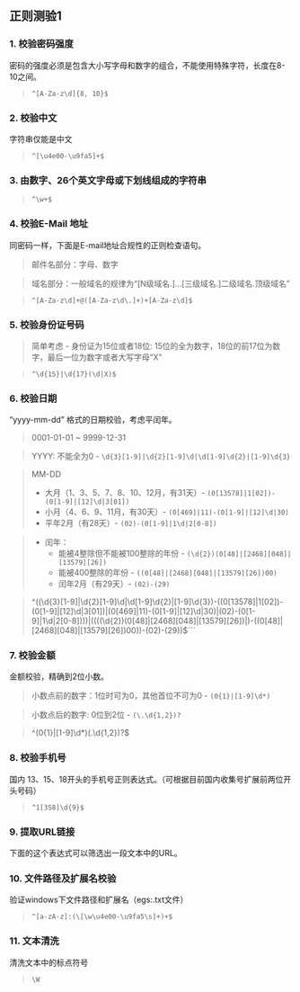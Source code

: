 ## 正则测验1
### 1. 校验密码强度
密码的强度必须是包含⼤⼩写字⺟和数字的组合，不能使⽤特殊字符，⻓度在8-10之间。

>`^[A-Za-z\d]{8, 10}$`

### 2. 校验中⽂
字符串仅能是中⽂

>`^[\u4e00-\u9fa5]+$`

### 3. 由数字、26个英⽂字⺟或下划线组成的字符串

> `^\w+$`

### 4. 校验E-Mail 地址
同密码⼀样，下⾯是E-mail地址合规性的正则检查语句。

> 邮件名部分：字母、数字

> 域名部分：一般域名的规律为“[N级域名.]...[三级域名.]二级域名.顶级域名”

>`^[A-Za-z\d]+@([A-Za-z\d\.]+)+[A-Za-z\d]$`

### 5. 校验身份证号码
> 简单考虑 - 身份证为15位或者18位: 15位的全为数字，18位的前17位为数字，最后一位为数字或者大写字母“X”

> `^\d{15}|\d{17}(\d|X)$`

### 6. 校验⽇期
“yyyy-mm-dd” 格式的⽇期校验，考虑平闰年。

> 0001-01-01 ~ 9999-12-31

> YYYY: 不能全为0 - `\d{3}[1-9]|\d{2}[1-9]\d|\d[1-9]\d{2}|[1-9]\d{3}`

> MM-DD
>- 大月（1、3、5、7、8、10、12月，有31天）- `(0[13578]|1[02])-(0[1-9]|[12]\d|3[01])`
>- 小月（4、6、9、11月，有30天）- `(0[469]|11)-(0[1-9]|[12]\d|30)`
>- 平年2月（有28天）- `(02)-(0[1-9]|1\d|2[0-8])`

>- 闰年：
>    - 能被4整除但不能被100整除的年份 - `(\d{2})(0[48]|[2468][048]|[13579][26])`
>    - 能被400整除的年份 - `((0[48]|[2468][048]|[13579][26])00)`
>    - 闰年2月（有29天）- `(02)-(29)`

> ^((\d{3}[1-9]|\d{2}[1-9]\d|\d[1-9]\d{2}|[1-9]\d{3})-((0[13578]|1[02])-(0[1-9]|[12]\d|3[01])|(0[469]|11)-(0[1-9]|[12]\d|30)|(02)-(0[1-9]|1\d|2[0-8])))|((((\d{2})(0[48]|[2468][048]|[13579][26])|)-((0[48]|[2468][048]|[13579][26])00))-(02)-(29))$```

### 7. 校验⾦额
⾦额校验，精确到2位⼩数。

> 小数点前的数字：1位时可为0，其他首位不可为0 - `(0{1}|[1-9]\d*)`

> 小数点后的数字: 0位到2位 - `(\.\d{1,2})?`

>^(0{1}|[1-9]\d*)(\.\d{1,2})?$

### 8. 校验⼿机号
国内 13、15、18开头的⼿机号正则表达式。（可根据⽬前国内收集号扩展前两位开头号码）

> `^1[358]\d{9}$`

### 9. 提取URL链接
下⾯的这个表达式可以筛选出⼀段⽂本中的URL。


### 10. ⽂件路径及扩展名校验
验证windows下⽂件路径和扩展名（egs:.txt⽂件）

> `^[a-zA-z]:(\[\w\u4e00-\u9fa5\s]+)+$`

### 11. ⽂本清洗
清洗⽂本中的标点符号

> `\W`